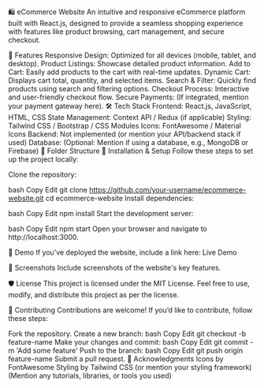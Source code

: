 🛍️ eCommerce Website
An intuitive and responsive eCommerce platform built with React.js, designed to provide a seamless shopping experience with features like product browsing, cart management, and secure checkout.

🚀 Features
Responsive Design: Optimized for all devices (mobile, tablet, and desktop).
Product Listings: Showcase detailed product information.
Add to Cart: Easily add products to the cart with real-time updates.
Dynamic Cart: Displays cart total, quantity, and selected items.
Search & Filter: Quickly find products using search and filtering options.
Checkout Process: Interactive and user-friendly checkout flow.
Secure Payments: (If integrated, mention your payment gateway here).
🛠️ Tech Stack
Frontend: React.js, JavaScript, HTML, CSS
State Management: Context API / Redux (if applicable)
Styling: Tailwind CSS / Bootstrap / CSS Modules
Icons: FontAwesome / Material Icons
Backend: Not implemented (or mention your API/backend stack if used)
Database: (Optional: Mention if using a database, e.g., MongoDB or Firebase)
📂 Folder Structure
🔧 Installation & Setup
Follow these steps to set up the project locally:

Clone the repository:

bash
Copy
Edit
git clone https://github.com/your-username/ecommerce-website.git
cd ecommerce-website
Install dependencies:

bash
Copy
Edit
npm install
Start the development server:

bash
Copy
Edit
npm start
Open your browser and navigate to http://localhost:3000.

🌟 Demo
If you’ve deployed the website, include a link here: Live Demo

📸 Screenshots
Include screenshots of the website's key features.

🛡️ License
This project is licensed under the MIT License. Feel free to use, modify, and distribute this project as per the license.

🤝 Contributing
Contributions are welcome! If you’d like to contribute, follow these steps:

Fork the repository.
Create a new branch:
bash
Copy
Edit
git checkout -b feature-name
Make your changes and commit:
bash
Copy
Edit
git commit -m 'Add some feature'
Push to the branch:
bash
Copy
Edit
git push origin feature-name
Submit a pull request.
📝 Acknowledgments
Icons by FontAwesome
Styling by Tailwind CSS (or mention your styling framework)
(Mention any tutorials, libraries, or tools you used)
